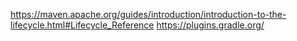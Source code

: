 https://maven.apache.org/guides/introduction/introduction-to-the-lifecycle.html#Lifecycle_Reference
https://plugins.gradle.org/
